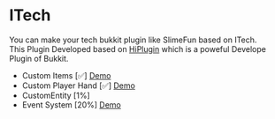 # ITech
You can make your tech bukkit plugin like SlimeFun based on ITech.    
This Plugin Developed based on [HiPlugin](https://github.com/itscola/HiPlugin) which is a poweful Develope Plugin of Bukkit.
- Custom Items [✅] [Demo](https://github.com/itscola/ITech/blob/main/src/main/java/top/whitecola/itech/items/tool/PigSoulPickaxe.java)
- Custom Player Hand [✅] [Demo](https://github.com/itscola/ITech/blob/main/src/main/java/top/whitecola/itech/items/items/AntiGravityStone.java)
- CustomEntity [1%] 
- Event System [20%] [Demo](https://github.com/itscola/ITech/blob/main/src/main/java/top/whitecola/itech/event/ItechItemEvent.java)
